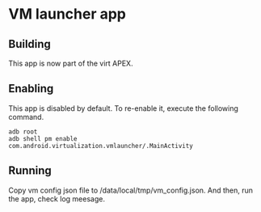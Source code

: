 # VM launcher app

## Building

This app is now part of the virt APEX.

## Enabling

This app is disabled by default. To re-enable it, execute the following command.

```
adb root
adb shell pm enable com.android.virtualization.vmlauncher/.MainActivity
```

## Running

Copy vm config json file to /data/local/tmp/vm_config.json.
And then, run the app, check log meesage.
